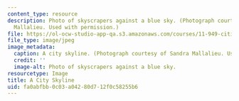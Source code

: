 ```yaml
---
content_type: resource
description: Photo of skyscrapers against a blue sky. (Photograph courtesy of Sandra
  Mallalieu. Used with permission.)
file: https://ol-ocw-studio-app-qa.s3.amazonaws.com/courses/11-949-cities-in-conflict-theory-and-practice-fall-2003/fa0abfbb0c03a04280d712f0c58255b6_11-949f03.jpg
file_type: image/jpeg
image_metadata:
  caption: A city skyline. (Photograph courtesy of Sandra Mallalieu. Used with permission.)
  credit: ''
  image-alt: Photo of skyscrapers against a blue sky.
resourcetype: Image
title: A City Skyline
uid: fa0abfbb-0c03-a042-80d7-12f0c58255b6
---
```

